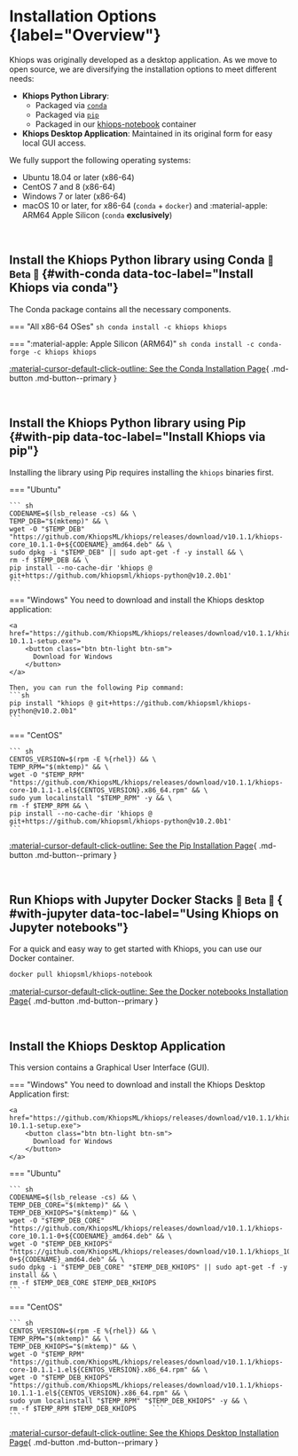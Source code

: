 # Installation Options {label="Overview"}

Khiops was originally developed as a desktop application. As we move to open source, we are diversifying the installation options to meet different needs:

  - **Khiops Python Library**:
    - Packaged via [`conda`][conda]
    - Packaged via [`pip`][pip]
    - Packaged in our [khiops-notebook][notebooks] container
  - **Khiops Desktop Application**: Maintained in its original form for easy local GUI access.

  [conda]: #with-conda
  [pip]: #with-pip
  [notebooks]: #with-jupyter
  [nocode]: nocode.md

We fully support the following operating systems:

- Ubuntu 18.04 or later (x86-64) 
- CentOS 7 and 8 (x86-64)
- Windows 7 or later (x86-64)
- macOS 10 or later, for x86-64 (`conda` + `docker`) and :material-apple: ARM64 Apple Silicon (`conda` **exclusively**)

<br>

## Install the Khiops Python library using Conda <small>  🚧 Beta 🚧 </small> {#with-conda data-toc-label="Install Khiops via conda"}

The Conda package contains all the necessary components. 

=== "All x86-64 OSes"
    ``` sh
    conda install -c khiops khiops
    ```

=== ":material-apple: Apple Silicon (ARM64)"
    ``` sh
    conda install -c conda-forge -c khiops khiops
    ```

[:material-cursor-default-click-outline: See the Conda Installation Page](/setup/conda/){ .md-button .md-button--primary }

<br>

## Install the Khiops Python library using Pip {#with-pip data-toc-label="Install Khiops via pip"}

Installing the library using Pip requires installing the `khiops` binaries first.

=== "Ubuntu"
    
    ``` sh
    CODENAME=$(lsb_release -cs) && \
    TEMP_DEB="$(mktemp)" && \
    wget -O "$TEMP_DEB" "https://github.com/KhiopsML/khiops/releases/download/v10.1.1/khiops-core_10.1.1-0+${CODENAME}_amd64.deb" && \
    sudo dpkg -i "$TEMP_DEB" || sudo apt-get -f -y install && \
    rm -f $TEMP_DEB && \
    pip install --no-cache-dir 'khiops @ git+https://github.com/khiopsml/khiops-python@v10.2.0b1'
    ```


=== "Windows"
    You need to download and install the Khiops desktop application:

    <a href="https://github.com/KhiopsML/khiops/releases/download/v10.1.1/khiops-10.1.1-setup.exe">
        <button class="btn btn-light btn-sm">
          Download for Windows
        </button>
    </a>

    Then, you can run the following Pip command:
    ```sh
    pip install "khiops @ git+https://github.com/khiopsml/khiops-python@v10.2.0b1"
    ```

=== "CentOS"
    
    ``` sh
    CENTOS_VERSION=$(rpm -E %{rhel}) && \
    TEMP_RPM="$(mktemp)" && \
    wget -O "$TEMP_RPM" "https://github.com/KhiopsML/khiops/releases/download/v10.1.1/khiops-core-10.1.1-1.el${CENTOS_VERSION}.x86_64.rpm" && \
    sudo yum localinstall "$TEMP_RPM" -y && \
    rm -f $TEMP_RPM && \
    pip install --no-cache-dir 'khiops @ git+https://github.com/khiopsml/khiops-python@v10.2.0b1'
    ```

[:material-cursor-default-click-outline: See the Pip Installation Page](/setup/pip/){ .md-button .md-button--primary }

<br>

## Run Khiops with Jupyter Docker Stacks <small>  🚧 Beta 🚧 </small> { #with-jupyter  data-toc-label="Using Khiops on Jupyter notebooks"}

For a quick and easy way to get started with Khiops, you can use our Docker container. 

```bash
docker pull khiopsml/khiops-notebook
```

[:material-cursor-default-click-outline: See the Docker notebooks Installation Page](/setup/khiops-notebook/){ .md-button .md-button--primary }

<br>
  
## Install the Khiops Desktop Application

This version contains a Graphical User Interface (GUI). 


=== "Windows"
    You need to download and install the Khiops Desktop Application first:

    <a href="https://github.com/KhiopsML/khiops/releases/download/v10.1.1/khiops-10.1.1-setup.exe">
        <button class="btn btn-light btn-sm">
          Download for Windows
        </button>
    </a>
    
=== "Ubuntu"
    
    ``` sh
    CODENAME=$(lsb_release -cs) && \
    TEMP_DEB_CORE="$(mktemp)" && \
    TEMP_DEB_KHIOPS="$(mktemp)" && \
    wget -O "$TEMP_DEB_CORE" "https://github.com/KhiopsML/khiops/releases/download/v10.1.1/khiops-core_10.1.1-0+${CODENAME}_amd64.deb" && \
    wget -O "$TEMP_DEB_KHIOPS" "https://github.com/KhiopsML/khiops/releases/download/v10.1.1/khiops_10.1.1-0+${CODENAME}_amd64.deb" && \
    sudo dpkg -i "$TEMP_DEB_CORE" "$TEMP_DEB_KHIOPS" || sudo apt-get -f -y install && \
    rm -f $TEMP_DEB_CORE $TEMP_DEB_KHIOPS
    ```


=== "CentOS"
    
    ``` sh
    CENTOS_VERSION=$(rpm -E %{rhel}) && \
    TEMP_RPM="$(mktemp)" && \
    TEMP_DEB_KHIOPS="$(mktemp)" && \
    wget -O "$TEMP_RPM" "https://github.com/KhiopsML/khiops/releases/download/v10.1.1/khiops-core-10.1.1-1.el${CENTOS_VERSION}.x86_64.rpm" && \
    wget -O "$TEMP_DEB_KHIOPS" "https://github.com/KhiopsML/khiops/releases/download/v10.1.1/khiops-10.1.1-1.el${CENTOS_VERSION}.x86_64.rpm" && \
    sudo yum localinstall "$TEMP_RPM" "$TEMP_DEB_KHIOPS" -y && \
    rm -f $TEMP_RPM $TEMP_DEB_KHIOPS    ```
    ```
    
[:material-cursor-default-click-outline: See the Khiops Desktop Installation Page](/setup/nocode/){ .md-button .md-button--primary }

